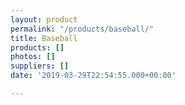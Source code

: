```yaml
---
layout: product
permalink: "/products/baseball/"
title: Baseball
products: []
photos: []
suppliers: []
date: '2019-03-29T22:54:55.000+00:00'

---
```

